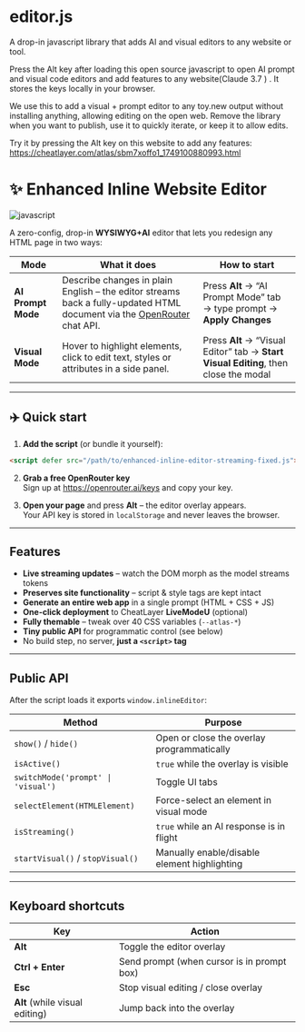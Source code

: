 # editor.js
A drop-in javascript library that adds AI and visual editors to any website or tool. 

Press the Alt key after loading this open source javascript to open AI prompt and visual code editors and add features to any website(Claude 3.7 ) . It stores the keys locally in your browser.

We use this to add a visual + prompt editor to any toy.new output without installing anything, allowing editing on the open web. Remove the library when you want to publish, use it to quickly iterate, or keep it to allow edits. 


Try it by pressing the Alt key on this website to add any features: https://cheatlayer.com/atlas/sbm7xoffo1_1749100880993.html


# ✨ Enhanced Inline Website Editor

![javascript](https://img.shields.io/badge/built_with-JavaScript-informational)

A zero-config, drop-in **WYSIWYG+AI** editor that lets you redesign any HTML page in two ways:

| Mode | What it does | How to start |
|------|--------------|--------------|
| **AI Prompt Mode** | Describe changes in plain English – the editor streams back a fully-updated HTML document via the [OpenRouter](https://openrouter.ai) chat API. | Press **Alt** → “AI Prompt Mode” tab → type prompt → **Apply Changes** |
| **Visual Mode** | Hover to highlight elements, click to edit text, styles or attributes in a side panel. | Press **Alt** → “Visual Editor” tab → **Start Visual Editing**, then close the modal |

---

## ✈️ Quick start

1. **Add the script** (or bundle it yourself):

```html
<script defer src="/path/to/enhanced-inline-editor-streaming-fixed.js"></script>
```

2. **Grab a free OpenRouter key**  
   Sign up at <https://openrouter.ai/keys> and copy your key.

3. **Open your page** and press **Alt** – the editor overlay appears.  
   Your API key is stored in `localStorage` and never leaves the browser.

---

## Features

- **Live streaming updates** – watch the DOM morph as the model streams tokens  
- **Preserves site functionality** – script & style tags are kept intact  
- **Generate an entire web app** in a single prompt (HTML + CSS + JS)  
- **One-click deployment** to CheatLayer **LiveModeU** (optional)  
- **Fully themable** – tweak over 40 CSS variables (`--atlas-*`)  
- **Tiny public API** for programmatic control (see below)  
- No build step, no server, **just a `<script>` tag**

---

## Public API

After the script loads it exports `window.inlineEditor`:

| Method | Purpose |
|--------|---------|
| `show()` / `hide()` | Open or close the overlay programmatically |
| `isActive()` | `true` while the overlay is visible |
| `switchMode('prompt' \| 'visual')` | Toggle UI tabs |
| `selectElement(HTMLElement)` | Force-select an element in visual mode |
| `isStreaming()` | `true` while an AI response is in flight |
| `startVisual()` / `stopVisual()` | Manually enable/disable element highlighting |

---

## Keyboard shortcuts

| Key | Action |
|-----|--------|
| **Alt** | Toggle the editor overlay |
| **Ctrl + Enter** | Send prompt (when cursor is in prompt box) |
| **Esc** | Stop visual editing / close overlay |
| **Alt** (while visual editing) | Jump back into the overlay |

